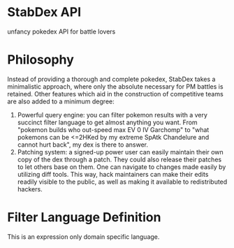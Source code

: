 # StabDex API
unfancy pokedex API for battle lovers

# Philosophy
Instead of providing a thorough and complete pokedex, StabDex takes a minimalistic approach, where only the absolute necessary for PM battles is retained. Other features which aid in the construction of competitive teams are also added to a minimum degree:
1. Powerful query engine: you can filter pokemon results with a very succinct filter language to get almost anything you want. From "pokemon builds who out-speed max EV 0 IV Garchomp" to "what pokemons can be <=2HKed by my extreme SpAtk Chandelure and cannot hurt back", my dex is there to answer.
2. Patching system: a signed-up power user can easily maintain their own copy of the dex through a patch. They could also release their patches to let others base on them. One can navigate to changes made easily by utilizing diff tools. This way, hack maintainers can make their edits readily visible to the public, as well as making it available to redistributed hackers.

# Filter Language Definition
This is an expression only domain specific language.
